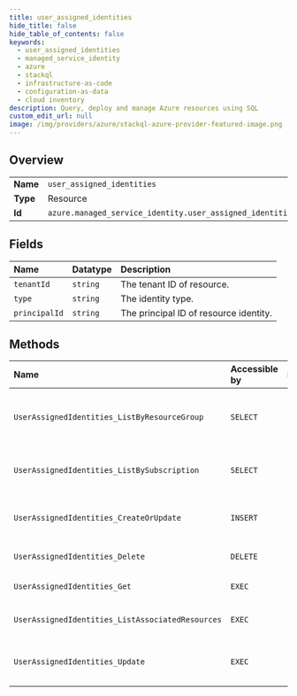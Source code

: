 ```yaml
---
title: user_assigned_identities
hide_title: false
hide_table_of_contents: false
keywords:
  - user_assigned_identities
  - managed_service_identity
  - azure    
  - stackql
  - infrastructure-as-code
  - configuration-as-data
  - cloud inventory
description: Query, deploy and manage Azure resources using SQL
custom_edit_url: null
image: /img/providers/azure/stackql-azure-provider-featured-image.png
---
```

  
    

## Overview
<table><tbody>
<tr><td><b>Name</b></td><td><code>user_assigned_identities</code></td></tr>
<tr><td><b>Type</b></td><td>Resource</td></tr>
<tr><td><b>Id</b></td><td><code>azure.managed_service_identity.user_assigned_identities</code></td></tr>
</tbody></table>

## Fields
| Name | Datatype | Description |
|:-----|:---------|:------------|
| `tenantId` | `string` | The tenant ID of resource. |
| `type` | `string` | The identity type. |
| `principalId` | `string` | The principal ID of resource identity. |
## Methods
| Name | Accessible by | Required Params | Description |
|:-----|:--------------|:----------------|:------------|
| `UserAssignedIdentities_ListByResourceGroup` | `SELECT` | `resourceGroupName, subscriptionId` | Lists all the userAssignedIdentities available under the specified ResourceGroup. |
| `UserAssignedIdentities_ListBySubscription` | `SELECT` | `subscriptionId` | Lists all the userAssignedIdentities available under the specified subscription. |
| `UserAssignedIdentities_CreateOrUpdate` | `INSERT` | `resourceGroupName, resourceName, subscriptionId` | Create or update an identity in the specified subscription and resource group. |
| `UserAssignedIdentities_Delete` | `DELETE` | `resourceGroupName, resourceName, subscriptionId` | Deletes the identity. |
| `UserAssignedIdentities_Get` | `EXEC` | `resourceGroupName, resourceName, subscriptionId` | Gets the identity. |
| `UserAssignedIdentities_ListAssociatedResources` | `EXEC` | `resourceGroupName, resourceName, subscriptionId` | Lists the associated resources for this identity. |
| `UserAssignedIdentities_Update` | `EXEC` | `resourceGroupName, resourceName, subscriptionId` | Update an identity in the specified subscription and resource group. |
